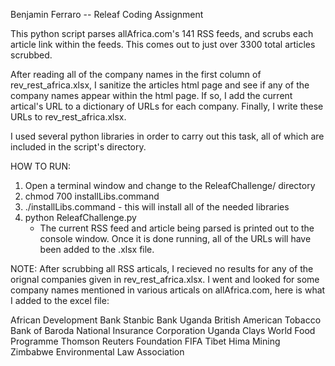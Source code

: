 Benjamin Ferraro -- Releaf Coding Assignment

This python script parses allAfrica.com's 141 RSS feeds, and scrubs each article link within the feeds.
This comes out to just over 3300 total articles scrubbed.

After reading all of the company names in the first column of rev_rest_africa.xlsx, I sanitize the articles html page and see if any of the company names appear within the html page. If so, I add the current artical's URL to a dictionary of URLs for each company. 
Finally, I write these URLs to rev_rest_africa.xlsx.

I used several python libraries in order to carry out this task, all of which are included in the script's directory. 

HOW TO RUN:
1. Open a terminal window and change to the ReleafChallenge/ directory
2. chmod 700 installLibs.command
3. ./installLibs.command - this will install all of the needed libraries
4. python ReleafChallenge.py
	- The current RSS feed and article being parsed is printed out to the console window. Once it is done running, all of the URLs will have been added to the .xlsx file.


NOTE: After scrubbing all RSS articals, I recieved no results for any of the orignal companies given in rev_rest_africa.xlsx.
	  I went and looked for some company names mentioned in various articals on allAfrica.com, here is what I added to the excel file:
	  
African Development Bank
Stanbic Bank Uganda
British American Tobacco 
Bank of Baroda
National Insurance Corporation
Uganda Clays 
World Food Programme
Thomson Reuters Foundation
FIFA
Tibet Hima Mining
Zimbabwe Environmental Law Association